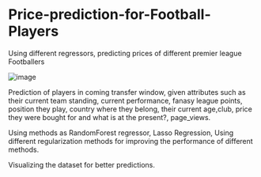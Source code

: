 # Price-prediction-for-Football-Players
Using different regressors, predicting prices of different premier league Footballers



![image](https://user-images.githubusercontent.com/65494424/171852310-afe48e9f-b641-4ce4-b12a-fce568485611.png)




Prediction of players in coming transfer window, given attributes such as their current team standing, current performance, fanasy league points, position they play, country where they belong, their current age,club, price they were bought for and what is at the present?, page_views.


Using methods as RandomForest regressor, Lasso Regression, Using different regularization methods for improving the performance of different methods.



Visualizing the dataset for better predictions.


